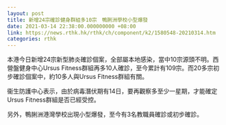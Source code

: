 ```yaml
---
layout: post
title: 新增24宗確診健身群組多10宗　鴨脷洲學校小型爆發
date: 2021-03-14 22:38:00.000000000 +08:00
link: https://news.rthk.hk/rthk/ch/component/k2/1580548-20210314.htm
categories: rthk
---
```


本港今日新增24宗新型肺炎確診個案，全部屬本地感染，當中10宗源頭不明。西營盤健身中心Ursus Fitness群組再多10人確診，至今累計有109宗。而20多宗初步確診個案中，約10多人與Ursus Fitness群組有關。

衞生防護中心表示，由於病毒潛伏期有14日，要再觀察多至少一星期，才能確定Ursus Fitness群組是否已經受控。

另外，鴨脷洲港灣學校出現小型爆發，至今有3名教職員確診或初步確診。
